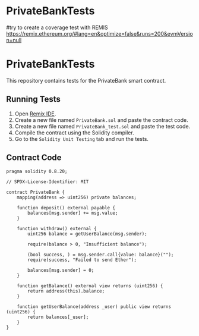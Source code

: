 # PrivateBankTests 
#try to create a coverage test with REMIS https://remix.ethereum.org/#lang=en&optimize=false&runs=200&evmVersion=null

# PrivateBankTests

This repository contains tests for the PrivateBank smart contract.

## Running Tests

1. Open [Remix IDE](https://remix.ethereum.org/).
2. Create a new file named `PrivateBank.sol` and paste the contract code.
3. Create a new file named `PrivateBank_test.sol` and paste the test code.
4. Compile the contract using the Solidity compiler.
5. Go to the `Solidity Unit Testing` tab and run the tests.

## Contract Code

```solidity
pragma solidity 0.8.20;

// SPDX-License-Identifier: MIT

contract PrivateBank {
    mapping(address => uint256) private balances;

    function deposit() external payable {
        balances[msg.sender] += msg.value;
    }

    function withdraw() external {
        uint256 balance = getUserBalance(msg.sender);

        require(balance > 0, "Insufficient balance");

        (bool success, ) = msg.sender.call{value: balance}("");
        require(success, "Failed to send Ether");

        balances[msg.sender] = 0;
    }

    function getBalance() external view returns (uint256) {
        return address(this).balance;
    }

    function getUserBalance(address _user) public view returns (uint256) {
        return balances[_user];
    }
}
